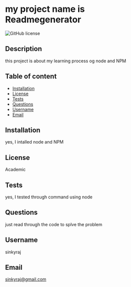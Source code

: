 # my project name is Readmegenerator
  ![GitHub license](https://img.shields.io/badge/license-Academic-orange.svg)
  ## Description
this project is about my learning process og node and NPM
## Table of content
* [Installation](#installation)
* [License](#license)
* [Tests](#tests)
* [Questions](#questions)
* [Username](#username)
* [Email](#email)
## Installation
yes, I intalled node and NPM
## License
Academic
## Tests
yes, I tested through command using node
## Questions
just read through the code to splve the problem
## Username
sinkyraj
## Email
sinkyraj@gmail.com
  
